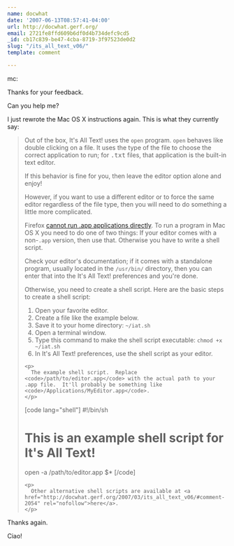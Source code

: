 ```yaml
---
name: docwhat
date: '2007-06-13T08:57:41-04:00'
url: http://docwhat.gerf.org/
email: 2721fe8ffd609b6df0d4b734defc9cd5
_id: cb17c839-be47-4cba-8719-3f97523de0d2
slug: "/its_all_text_v06/"
template: comment

---
```


mc:

Thanks for your feedback.

Can you help me?

I just rewrote the Mac OS X instructions again.  This is what they currently say:
<blockquote>
    <p>
      Out of the box, <span class="iat">It's All Text!</span> uses the <code>open</code> program. <code>open</code> behaves like double clicking on a file.  It uses the type of the file to choose the correct application to run;  for <tt>.txt</tt> files, that application is the built-in text editor.
    </p>
    <p>
      If this behavior is fine for you, then leave the editor option alone and enjoy!
    </p>
    <p>
      However, if you want to use a different editor or to force the same editor regardless of the file type, then you will need to do something a little more complicated.
    </p>
    <p>
      Firefox <a href="https://bugzilla.mozilla.org/show_bug.cgi?id=307463" rel="nofollow">cannot run .app applications directly</a>.  To run a program in Mac OS X you need to do one of two things:  If your editor comes with a non-<code>.app</code> version, then use that.  Otherwise you have to write a shell script.
    </p>
    <p>
      Check your editor's documentation; if it comes with a standalone program, usually located in the <code>/usr/bin/</code> directory, then you can enter that into the <span class="iat">It's All Text!</span> preferences and you're done.
    </p>
    <p>
      Otherwise, you need to create a shell script.  Here are the basic steps to create a shell script:
    </p>
    <ol>
      <li> Open your favorite editor. </li>
      <li> Create a file like the example below. </li>
      <li> Save it to your home directory: <code>~/iat.sh</code> </li>
      <li> Open a terminal window. </li>
      <li> Type this command to make the shell script executable: <code>chmod +x ~/iat.sh</code> </li>
      <li> In <span class="iat">It's All Text!</span> preferences, use the shell script as your editor. </li>
    </ol>

    <p>
      The example shell script.  Replace <code>/path/to/editor.app</code> with the actual path to your .app file.  It'll probably be something like <code>/Applications/MyEditor.app</code>.
    </p>

[code lang="shell"]
#!/bin/sh
# This is an example shell script for It's All Text!

open -a /path/to/editor.app $*
[/code]

    <p>
      Other alternative shell scripts are available at <a href="http://docwhat.gerf.org/2007/03/its_all_text_v06/#comment-2054" rel="nofollow">here</a>.
    </p>
</blockquote>

Thanks again.

Ciao!
